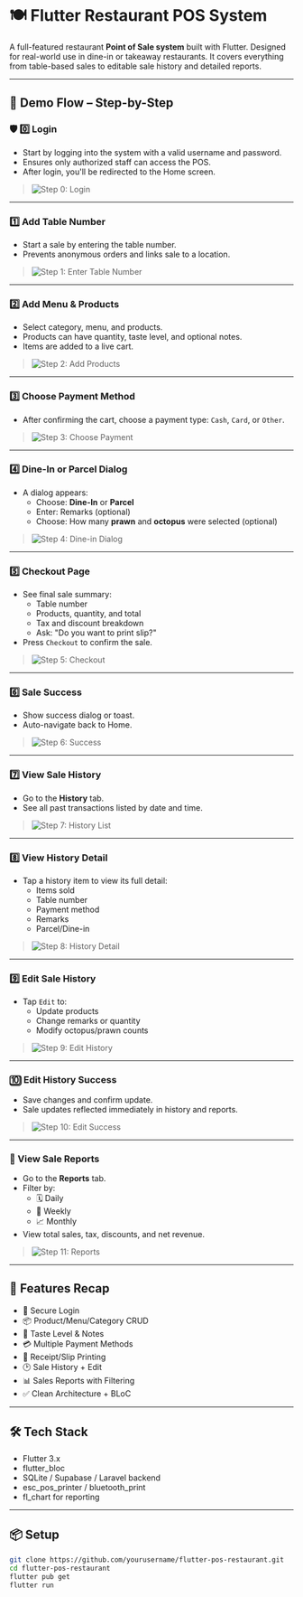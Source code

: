 # 🍽️ Flutter Restaurant POS System

A full-featured restaurant **Point of Sale system** built with Flutter. Designed for real-world use in dine-in or takeaway restaurants. It covers everything from table-based sales to editable sale history and detailed reports.

---

## 📲 Demo Flow – Step-by-Step

### 🛡️ 0️⃣ Login
- Start by logging into the system with a valid username and password.
- Ensures only authorized staff can access the POS.
- After login, you'll be redirected to the Home screen.

> ![Step 0: Login](screenshots/step_0_login.png)

---

### 1️⃣ Add Table Number
- Start a sale by entering the table number.
- Prevents anonymous orders and links sale to a location.

> ![Step 1: Enter Table Number](screenshots/step_1_table_number.png)

---

### 2️⃣ Add Menu & Products
- Select category, menu, and products.
- Products can have quantity, taste level, and optional notes.
- Items are added to a live cart.

> ![Step 2: Add Products](screenshots/step_2_add_products.png)

---

### 3️⃣ Choose Payment Method
- After confirming the cart, choose a payment type: `Cash`, `Card`, or `Other`.

> ![Step 3: Choose Payment](screenshots/step_3_payment.png)

---

### 4️⃣ Dine-In or Parcel Dialog
- A dialog appears:
  - Choose: **Dine-In** or **Parcel**
  - Enter: Remarks (optional)
  - Choose: How many **prawn** and **octopus** were selected (optional)

> ![Step 4: Dine-in Dialog](screenshots/step_4_dinein_parcel_dialog.png)

---

### 5️⃣ Checkout Page
- See final sale summary:
  - Table number
  - Products, quantity, and total
  - Tax and discount breakdown
  - Ask: "Do you want to print slip?"
- Press `Checkout` to confirm the sale.

> ![Step 5: Checkout](screenshots/step_5_checkout.png)

---

### 6️⃣ Sale Success
- Show success dialog or toast.
- Auto-navigate back to Home.

> ![Step 6: Success](screenshots/step_6_success.png)

---

### 7️⃣ View Sale History
- Go to the **History** tab.
- See all past transactions listed by date and time.

> ![Step 7: History List](screenshots/step_7_history_list.png)

---

### 8️⃣ View History Detail
- Tap a history item to view its full detail:
  - Items sold
  - Table number
  - Payment method
  - Remarks
  - Parcel/Dine-in

> ![Step 8: History Detail](screenshots/step_8_history_detail.png)

---

### 9️⃣ Edit Sale History
- Tap `Edit` to:
  - Update products
  - Change remarks or quantity
  - Modify octopus/prawn counts

> ![Step 9: Edit History](screenshots/step_9_edit.png)

---

### 🔟 Edit History Success
- Save changes and confirm update.
- Sale updates reflected immediately in history and reports.

> ![Step 10: Edit Success](screenshots/step_10_edit_success.png)

---

### 🔢 View Sale Reports
- Go to the **Reports** tab.
- Filter by:
  - 🗓️ Daily
  - 📅 Weekly
  - 📈 Monthly
- View total sales, tax, discounts, and net revenue.

> ![Step 11: Reports](screenshots/step_11_reports.png)

---

## 🧱 Features Recap

- 🔐 Secure Login
- 📦 Product/Menu/Category CRUD
- 🍛 Taste Level & Notes
- 💳 Multiple Payment Methods
- 🧾 Receipt/Slip Printing
- 🕑 Sale History + Edit
- 📊 Sales Reports with Filtering
- ✅ Clean Architecture + BLoC

---

## 🛠️ Tech Stack

- Flutter 3.x
- flutter_bloc
- SQLite / Supabase / Laravel backend
- esc_pos_printer / bluetooth_print
- fl_chart for reporting

---

## 📦 Setup

```bash
git clone https://github.com/yourusername/flutter-pos-restaurant.git
cd flutter-pos-restaurant
flutter pub get
flutter run
